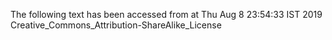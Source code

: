 The following text has been accessed from at Thu Aug 8 23:54:33 IST 2019
Creative_Commons_Attribution-ShareAlike_License
